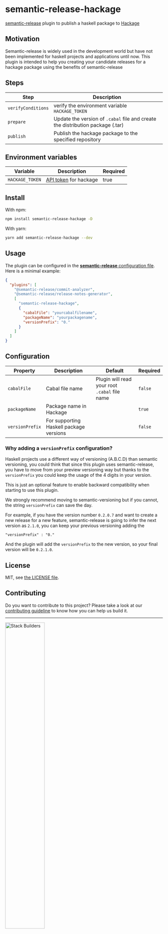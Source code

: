 # semantic-release-hackage

[semantic-release](https://semantic-release.gitbook.io/semantic-release/) plugin to publish a haskell package to [Hackage](https://hackage.haskell.org/)

## Motivation

Semantic-release is widely used in the development world but have not been implemented for haskell projects and applications until now. This plugin is intended to help you creating your candidate releases for a hackage package using the benefits of semantic-release

## Steps

| Step               | Description                                                                    |
| ------------------ | ------------------------------------------------------------------------------ |
| `verifyConditions` | verify the environment variable `HACKAGE_TOKEN`                                |
| `prepare`          | Update the version of `.cabal` file and create the distribution package (.tar) |
| `publish`          | Publish the hackage package to the specified repository                        |

## Environment variables

| Variable        | Description                                                    | Required |
| --------------- | -------------------------------------------------------------- | -------- |
| `HACKAGE_TOKEN` | [API token](https://hackage.haskell.org/packages/) for hackage | true     |

## Install

With npm:

```sh
npm install semantic-release-hackage -D
```

With yarn:

```sh
yarn add semantic-release-hackage --dev
```

## Usage

The plugin can be configured in the [**semantic-release** configuration file](https://github.com/semantic-release/semantic-release/blob/master/docs/usage/configuration.md#configuration). Here is a minimal example:

```json
{
  "plugins": [
    "@semantic-release/commit-analyzer",
    "@semantic-release/release-notes-generator",
    [
      "semantic-release-hackage",
      {
        "cabalFile": "yourcabalfilename",
        "packageName": "yourpackagename",
        "versionPrefix": "0."
      }
    ]
  ]
}
```

## Configuration

| Property        | Description                             | Default                                       | Required |
| --------------- | --------------------------------------- | --------------------------------------------- | -------- |
| `cabalFile`     | Cabal file name                         | Plugin will read your root `.cabal` file name | `false`  |
| `packageName`   | Package name in Hackage                 |                                               | `true`   |
| `versionPrefix` | For supporting Haskell package versions |                                               | `false`  |

### Why adding a `versionPrefix` configuration?

Haskell projects use a different way of versioning (A.B.C.D) than semantic versioning, you could think that since this plugin uses semantic-release, you have to move from your preview versioning way but thanks to the `versionPrefix` you could keep the usage of the 4 digits in your version.

This is just an optional feature to enable backward compatibility when starting to use this plugin.

We strongly recommend moving to semantic-versioning but if you cannot, the string `versionPrefix` can save the day.

For example, if you have the version number `0.2.0.7` and want to create a new release for a new feature, semantic-release is going to infer the next version as `2.1.0`, you can keep your previous versioning adding the  
```
"versionPrefix" : "0."
```
And the plugin will add the `versionPrefix` to the new version, so your final version will be `0.2.1.0`.
## License

MIT, see [the LICENSE file](LICENSE).

## Contributing

Do you want to contribute to this project? Please take a look at our [contributing guideline](/docs/CONTRIBUTING.md) to know how you can help us build it.

---

<img src="https://www.stackbuilders.com/media/images/Sb-supports.original.png" alt="Stack Builders" width="50%"></img>  
[Check out our libraries](https://github.com/stackbuilders/) | [Join our team](https://www.stackbuilders.com/join-us/)
